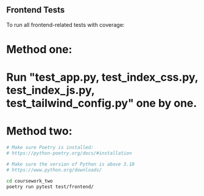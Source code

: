 ## Frontend Tests

To run all frontend-related tests with coverage:

# Method one:
# Run "test_app.py, test_index_css.py, test_index_js.py, test_tailwind_config.py" one by one.

# Method two:
```bash
# Make sure Poetry is installed:
# https://python-poetry.org/docs/#installation

# Make sure the version of Python is above 3.10
# https://www.python.org/downloads/

cd coursework_two
poetry run pytest test/frontend/

